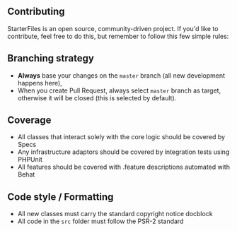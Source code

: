 
Contributing
-------------

StarterFiles is an open source, community-driven project. If you'd like to contribute,
feel free to do this, but remember to follow this few simple rules:

## Branching strategy

- __Always__ base your changes on the `master` branch (all new development happens here),
- When you create Pull Request, always select `master` branch as target, otherwise it
will be closed (this is selected by default).

## Coverage

- All classes that interact solely with the core logic should be covered by Specs
- Any infrastructure adaptors should be covered by integration tests using PHPUnit
- All features should be covered with .feature descriptions automated with Behat

## Code style / Formatting

- All new classes must carry the standard copyright notice docblock
- All code in the `src` folder must follow the PSR-2 standard
